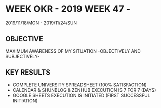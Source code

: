 # WEEK OKR - 2019 WEEK 47 -

2019/11/18/MON - 2019/11/24/SUN

## OBJECTIVE

MAXIMUM AWARENESS OF MY SITUATION -OBJECTIVELY AND SUBJECTIVELY-

## KEY RESULTS

- COMPLETE UNIVERSITY SPREADSHEET (100% SATISFACTION)
- CALENDAR & SHUNBLOG & ZENHUB EXECUTION IS 7 FOR 7 (DAYS)
- GOOGLE SHEETS EXECUTION IS INITIATED (FIRST SUCCESSFUL INITIATION)
